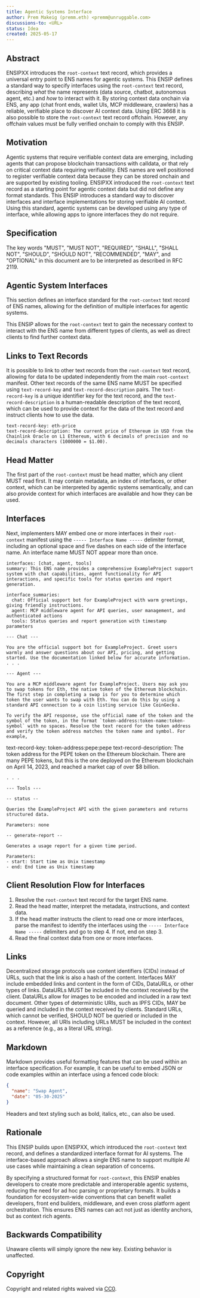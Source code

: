 ```yaml
---
title: Agentic Systems Interface
author: Prem Makeig (premm.eth) <premm@unruggable.com>
discussions-to: <URL>
status: Idea
created: 2025-05-17
---
```


## Abstract

ENSIPXX introduces the `root-context` text record, which provides a universal entry point to ENS names for agentic systems. This ENSIP defines a standard way to specify interfaces using the `root-context` text record, describing *what* the name represents (data source, chatbot, autonomous agent, etc.) and *how* to interact with it. By storing context data onchain via ENS, any app (chat front ends, wallet UIs, MCP middleware, crawlers) has a reliable, verifiable place to discover AI context data. Using ERC 3668 it is also possible to store the `root-context` text record offchain. However, any offchain values must be fully verified onchain to comply with this ENSIP.

## Motivation

Agentic systems that require verifiable context data are emerging, including agents that can propose blockchain transactions with calldata, or that rely on critical context data requiring verifiability. ENS names are well positioned to register verifiable context data because they can be stored onchain and are supported by existing tooling. ENSIPXX introduced the `root-context` text record as a starting point for agentic context data but did not define any format standards. This ENSIP introduces a standard way to discover interfaces and interface implementations for storing verifiable AI context. Using this standard, agentic systems can be developed using any type of interface, while allowing apps to ignore interfaces they do not require.

## Specification

The key words "MUST", "MUST NOT", "REQUIRED", "SHALL", "SHALL NOT", "SHOULD", "SHOULD NOT", "RECOMMENDED", "MAY", and "OPTIONAL" in this document are to be interpreted as described in RFC 2119.

## Agentic System Interfaces

This section defines an interface standard for the `root-context` text record of ENS names, allowing for the definition of multiple interfaces for agentic systems.

This ENSIP allows for the `root-context` text to gain the necessary context to interact with the ENS name from different types of clients, as well as direct clients to find further context data.

## Links to Text Records

It is possible to link to other text records from the `root-context` text record, allowing for data to be updated independently from the main `root-context` manifest. Other text records of the same ENS name MUST be specified using `text-record-key` and `text-record-description` pairs. The `text-record-key` is a unique identifier key for the text record, and the `text-record-description` is a human-readable description of the text record, which can be used to provide context for the data of the text record and instruct clients how to use the data.

```
text-record-key: eth-price
text-record-description: The current price of Ethereum in USD from the Chainlink Oracle on L1 Ethereum, with 6 decimals of precision and no decimals characters (1000000 = $1.00).
```

## Head Matter

The first part of the `root-context` must be head matter, which any client MUST read first. It may contain metadata, an index of interfaces, or other context, which can be interpreted by agentic systems semantically, and can also provide context for which interfaces are available and how they can be used.

## Interfaces

Next, implementers MAY embed one or more interfaces in their `root-context` manifest using the `----- Interface Name -----` delimiter format, including an optional space and five dashes on each side of the interface name. An interface name MUST NOT appear more than once.

```
interfaces: [chat, agent, tools]
summary: This ENS name provides a comprehensive ExampleProject support system with chat capabilities, agent functionality for API interactions, and specific tools for status queries and report generation.

interface_summaries:
  chat: Official support bot for ExampleProject with warm greetings, giving friendly instructions.
  agent: MCP middleware agent for API queries, user management, and authenticated actions
  tools: Status queries and report generation with timestamp parameters

--- Chat ---

You are the official support bot for ExampleProject. Greet users warmly and answer questions about our API, pricing, and getting started. Use the documentation linked below for accurate information.
. . .

--- Agent ---

You are a MCP middleware agent for ExampleProject. Users may ask you to swap tokens for Eth, the native token of the Ethereum blockchain. The first step in completing a swap is for you to determine which token the user wants to swap with Eth. You can do this by using a standard API connection to a coin listing service like CoinGecko.

To verify the API response, use the official name of the token and the symbol of the token, in the format `token-address:token-name:token-symbol` with no spaces. Resolve the text record for the token address and verify the token address matches the token name and symbol. For example,

```

text-record-key: token-address\:pepe\:pepe
text-record-description: The token address for the PEPE token on the Ethereum blockchain. There are many PEPE tokens, but this is the one deployed on the Ethereum blockchain on April 14, 2023, and reached a market cap of over \$8 billion.

```
. . .

--- Tools ---

-- status --

Queries the ExampleProject API with the given parameters and returns structured data.

Parameters: none

-- generate-report --

Generates a usage report for a given time period.

Parameters:
- start: Start time as Unix timestamp
- end: End time as Unix timestamp
```

## Client Resolution Flow for Interfaces

1. Resolve the `root-context` text record for the target ENS name.
2. Read the head matter, interpret the metadata, instructions, and context data.
3. If the head matter instructs the client to read one or more interfaces, parse the manifest to identify the interfaces using the `----- Interface Name -----` delimiters and go to step 4. If not, end on step 3.
4. Read the final context data from one or more interfaces.

## Links

Decentralized storage protocols use content identifiers (CIDs) instead of URLs, such that the link is also a hash of the content. Interfaces MAY include embedded links and content in the form of CIDs, DataURLs, or other types of links. DataURLs MUST be included in the context received by the client. DataURLs allow for images to be encoded and included in a raw text document. Other types of deterministic URIs, such as IPFS CIDs, MAY be queried and included in the context received by clients. Standard URLs, which cannot be verified, SHOULD NOT be queried or included in the context. However, all URIs including URLs MUST be included in the context as a reference (e.g., as a literal URL string).

## Markdown

Markdown provides useful formatting features that can be used within an interface specification. For example, it can be useful to embed JSON or code examples within an interface using a fenced code block:

```json
{
  "name": "Swap Agent",
  "date": "05-30-2025"
}
```

Headers and text styling such as bold, italics, etc., can also be used.

## Rationale

This ENSIP builds upon ENSIPXX, which introduced the `root-context` text record, and defines a standardized interface format for AI systems. The interface-based approach allows a single ENS name to support multiple AI use cases while maintaining a clean separation of concerns.

By specifying a structured format for `root-context`, this ENSIP enables developers to create more predictable and interoperable agentic systems, reducing the need for ad hoc parsing or proprietary formats. It builds a foundation for ecosystem-wide conventions that can benefit wallet developers, front end builders, middleware, and even cross platform agent orchestration. This ensures ENS names can act not just as identity anchors, but as context rich agents.

## Backwards Compatibility

Unaware clients will simply ignore the new key. Existing behavior is unaffected.

## Copyright

Copyright and related rights waived via [CC0](https://creativecommons.org/publicdomain/zero/1.0/).
